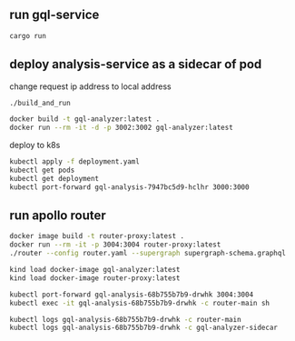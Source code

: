 ## run **gql-service**
```sh
cargo run
```

## deploy **analysis-service** as a sidecar of pod
change request ip address to local address
```sh
./build_and_run	
```
```sh
docker build -t gql-analyzer:latest .
docker run --rm -it -d -p 3002:3002 gql-analyzer:latest
```

deploy to k8s
```sh
kubectl apply -f deployment.yaml
kubectl get pods
kubectl get deployment
kubectl port-forward gql-analysis-7947bc5d9-hclhr 3000:3000
```
## run apollo router
```sh
docker image build -t router-proxy:latest .
docker run --rm -it -p 3004:3004 router-proxy:latest
./router --config router.yaml --supergraph supergraph-schema.graphql
```

```sh
kind load docker-image gql-analyzer:latest
kind load docker-image router-proxy:latest
```

```sh
kubectl port-forward gql-analysis-68b755b7b9-drwhk 3004:3004
kubectl exec -it gql-analysis-68b755b7b9-drwhk -c router-main sh

kubectl logs gql-analysis-68b755b7b9-drwhk -c router-main
kubectl logs gql-analysis-68b755b7b9-drwhk -c gql-analyzer-sidecar
```